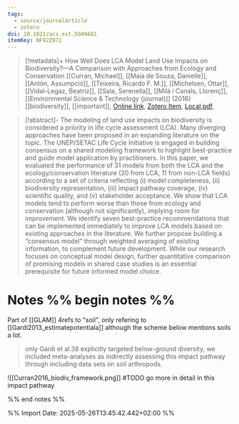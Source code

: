 ```yaml
---
tags:
  - source/journalArticle
  - zotero
doi: 10.1021/acs.est.5b04681
itemKey: NF92Z972
---
```

>[!metadata]+
> How Well Does LCA Model Land Use Impacts on Biodiversity?—A Comparison with Approaches from Ecology and Conservation
> [[Curran, Michael]], [[Maia de Souza, Danielle]], [[Antón, Assumpció]], [[Teixeira, Ricardo F. M.]], [[Michelsen, Ottar]], [[Vidal-Legaz, Beatriz]], [[Sala, Serenella]], [[Milà i Canals, Llorenç]], 
> [[Environmental Science & Technology (journal)]] (2016)
> [[biodiversity]], [[important]], 
> [Online link](https://doi.org/10.1021/acs.est.5b04681), [Zotero Item](zotero://select/library/items/NF92Z972), [Local pdf](file://C:/Users/aburg/Documents/references/zotero/storage/FF7Q7T6G/Curran2016_HowWell.pdf), 

>[!abstract]-
>The modeling of land use impacts on biodiversity is considered a priority in life cycle assessment (LCA). Many diverging approaches have been proposed in an expanding literature on the topic. The UNEP/SETAC Life Cycle Initiative is engaged in building consensus on a shared modeling framework to highlight best-practice and guide model application by practitioners. In this paper, we evaluated the performance of 31 models from both the LCA and the ecology/conservation literature (20 from LCA, 11 from non-LCA fields) according to a set of criteria reflecting (i) model completeness, (ii) biodiversity representation, (iii) impact pathway coverage, (iv) scientific quality, and (v) stakeholder acceptance. We show that LCA models tend to perform worse than those from ecology and conservation (although not significantly), implying room for improvement. We identify seven best-practice recommendations that can be implemented immediately to improve LCA models based on existing approaches in the literature. We further propose building a “consensus model” through weighted averaging of existing information, to complement future development. While our research focuses on conceptual model design, further quantitative comparison of promising models in shared case studies is an essential prerequisite for future informed model choice.

# Notes %% begin notes %% 
Part of [[GLAM]]
4refs to "soil", only refering to [[Gardi2013_estimatepotentiala]] although the scheme below mentions soils a lot.
> only Gardi  et al.38 explicitly targeted below-ground diversity, we included meta-analyses as indirectly assessing this impact pathway  through including data sets on soil arthropods.

![[Curran2016_biodiv_framework.png]]
#TODO go more in detail in this impact pathway

%% end notes %%




%% Import Date: 2025-05-26T13:45:42.442+02:00 %%
